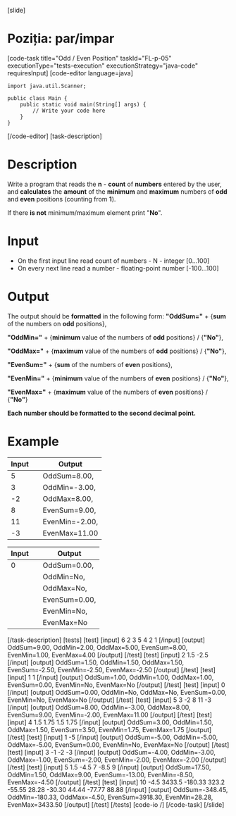 [slide]
# Poziția: par/impar
[code-task title="Odd / Even Position" taskId="FL-p-05" executionType="tests-execution" executionStrategy="java-code" requiresInput]
[code-editor language=java]
```
import java.util.Scanner;

public class Main {
    public static void main(String[] args) {
        // Write your code here
    }
}
```
[/code-editor]
[task-description]
# Description
Write a program that reads the **n** - **count** of **numbers** entered by the user, and **calculates** the **amount** of the **minimum** and **maximum** numbers of **odd** and **even** positions (counting from **1**). 

If there **is not** minimum/maximum element print "**No**".

# Input
- On the first input line read count of numbers - N - integer \[0...100\]
- On every next line read a number - floating-point number \[-100...100\]

# Output
The output should be **formatted** in the following form:
**"OddSum="** + \{**sum** of the numbers on **odd** positions\},

**"OddMin="** + \{**minimum** value of the numbers of **odd** positions\} / \{**"No"**\},

**"OddMax="** + \{**maximum** value of the numbers of **odd** positions\} / \{**"No"**\},

**"EvenSum="** + \{**sum** of the numbers of **even** positions\},

**"EvenMin="** + \{**minimum** value of the numbers of **even** positions\} / \{**"No"**\},

**"EvenMax="** + \{**maximum** value of the numbers of **even** positions\} / \{**"No"**\}

**Each number should be formatted to the second decimal point.**

# Example

| **Input** | | **Output** |   
| --- | --- | --- |
| 5 | | OddSum=8.00, | |
| 3 | | OddMin=-3.00, |
| -2 | | OddMax=8.00, | | |
| 8 | | EvenSum=9.00, | |
| 11 | | EvenMin=-2.00, | | 
| -3 | | EvenMax=11.00 |

| **Input** | | **Output** |
| --- | --- | --- |
| 0 | | OddSum=0.00, |
| | | OddMin=No, |
| | | OddMax=No, |
| | | EvenSum=0.00, |
| | | EvenMin=No, |
| | | EvenMax=No |
[/task-description]
[tests]
[test]
[input]
6
2
3
5
4
2
1
[/input]
[output]
OddSum=9.00,
OddMin=2.00,
OddMax=5.00,
EvenSum=8.00,
EvenMin=1.00,
EvenMax=4.00
[/output]
[/test]
[test]
[input]
2
1.5
-2.5
[/input]
[output]
OddSum=1.50,
OddMin=1.50,
OddMax=1.50,
EvenSum=-2.50,
EvenMin=-2.50,
EvenMax=-2.50
[/output]
[/test]
[test]
[input]
1
1
[/input]
[output]
OddSum=1.00,
OddMin=1.00,
OddMax=1.00,
EvenSum=0.00,
EvenMin=No,
EvenMax=No
[/output]
[/test]
[test]
[input]
0
[/input]
[output]
OddSum=0.00,
OddMin=No,
OddMax=No,
EvenSum=0.00,
EvenMin=No,
EvenMax=No
[/output]
[/test]
[test]
[input]
5
3
-2
8
11
-3
[/input]
[output]
OddSum=8.00,
OddMin=-3.00,
OddMax=8.00,
EvenSum=9.00,
EvenMin=-2.00,
EvenMax=11.00
[/output]
[/test]
[test]
[input]
4
1.5
1.75
1.5
1.75
[/input]
[output]
OddSum=3.00,
OddMin=1.50,
OddMax=1.50,
EvenSum=3.50,
EvenMin=1.75,
EvenMax=1.75
[/output]
[/test]
[test]
[input]
1
-5
[/input]
[output]
OddSum=-5.00,
OddMin=-5.00,
OddMax=-5.00,
EvenSum=0.00,
EvenMin=No,
EvenMax=No
[/output]
[/test]
[test]
[input]
3
-1
-2
-3
[/input]
[output]
OddSum=-4.00,
OddMin=-3.00,
OddMax=-1.00,
EvenSum=-2.00,
EvenMin=-2.00,
EvenMax=-2.00
[/output]
[/test]
[test]
[input]
5
1.5
-4.5
7
-8.5
9
[/input]
[output]
OddSum=17.50,
OddMin=1.50,
OddMax=9.00,
EvenSum=-13.00,
EvenMin=-8.50,
EvenMax=-4.50
[/output]
[/test]
[test]
[input]
10
-4.5
3433.5
-180.33
323.2
-55.55
28.28
-30.30
44.44
-77.77
88.88
[/input]
[output]
OddSum=-348.45,
OddMin=-180.33,
OddMax=-4.50,
EvenSum=3918.30,
EvenMin=28.28,
EvenMax=3433.50
[/output]
[/test]
[/tests]
[code-io /]
[/code-task]
[/slide]